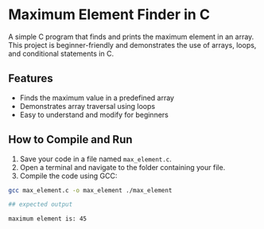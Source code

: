 # Maximum Element Finder in C

A simple C program that finds and prints the maximum element in an array. This project is beginner-friendly and demonstrates the use of arrays, loops, and conditional statements in C.

## Features

- Finds the maximum value in a predefined array
- Demonstrates array traversal using loops
- Easy to understand and modify for beginners

## How to Compile and Run

1. Save your code in a file named `max_element.c`.
2. Open a terminal and navigate to the folder containing your file.
3. Compile the code using GCC:
```bash
gcc max_element.c -o max_element ./max_element

## expected output

maximum element is: 45



